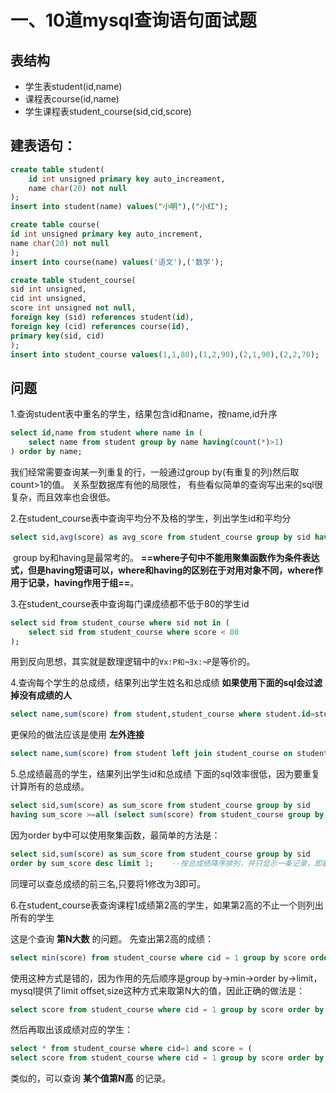 # 一、10道mysql查询语句面试题

## 表结构

- 学生表student(id,name)
- 课程表course(id,name)
- 学生课程表student_course(sid,cid,score)

## 建表语句：

```sql
create table student(
	id int unsigned primary key auto_increament,
    name char(20) not null
);
insert into student(name) values("小明"),("小红");

create table course(
id int unsigned primary key auto_increment,
name char(20) not null
);
insert into course(name) values('语文'),('数学');

create table student_course(
sid int unsigned,
cid int unsigned,
score int unsigned not null,
foreign key (sid) references student(id),
foreign key (cid) references course(id),
primary key(sid, cid)
);
insert into student_course values(1,1,80),(1,2,90),(2,1,90),(2,2,70);
```

## 问题

1.查询student表中重名的学生，结果包含id和name，按name,id升序

```sql
select id,name from student where name in (
	select name from student group by name having(count(*)>1)
) order by name;
```

我们经常需要查询某一列重复的行，一般通过group by(有重复的列)然后取count>1的值。 关系型数据库有他的局限性， 有些看似简单的查询写出来的sql很复杂，而且效率也会很低。

2.在student_course表中查询平均分不及格的学生，列出学生id和平均分

```sql
select sid,avg(score) as avg_score from student_course group by sid having(avg_score<60);
```

​	group by和having是最常考的。 **==where子句中不能用聚集函数作为条件表达式，但是having短语可以，where和having的区别在于对用对象不同，where作用于记录，having作用于组==**。

3.在student_course表中查询每门课成绩都不低于80的学生id

```sql
select sid from student_course where sid not in (
	select sid from student_course where score < 80
);
```

用到反向思想，其实就是数理逻辑中的`∀x:P和¬∃x:¬P`是等价的。

4.查询每个学生的总成绩，结果列出学生姓名和总成绩 **如果使用下面的sql会过滤掉没有成绩的人**

```sql
select name,sum(score) from student,student_course where student.id=student_score.sid group by sid;
```

更保险的做法应该是使用 **左外连接**

```sql
select name,sum(score) from student left join student_course on student.id=student_course.id group by sid;
```

5.总成绩最高的学生，结果列出学生id和总成绩 下面的sql效率很低，因为要重复计算所有的总成绩。

```sql
select sid,sum(score) as sum_score from student_course group by sid 
having sum_score >=all (select sum(score) from student_course group by sid);
```

因为order by中可以使用聚集函数，最简单的方法是：

```sql
select sid,sum(score) as sum_score from student_course group by sid
order by sum_score desc limit 1;	--按总成绩降序排列，并只显示一条记录，即最高成绩--
```

同理可以查总成绩的前三名,只要将1修改为3即可。

6.在student_course表查询课程1成绩第2高的学生，如果第2高的不止一个则列出所有的学生

这是个查询 **第N大数** 的问题。 先查出第2高的成绩：

```sql
select min(score) from student_course where cid = 1 group by score order by score desc limit 2;
```

使用这种方式是错的，因为作用的先后顺序是group by->min->order by->limit，mysql提供了limit offset,size这种方式来取第N大的值，因此正确的做法是：

```sql
select score from student_course where cid = 1 group by score order by score desc limit 1,1;
```

然后再取出该成绩对应的学生：

```sql
select * from student_course where cid=1 and score = (
select score from student_course where cid = 1 group by score order by score desc limit 1,1);
```

类似的，可以查询 **某个值第N高** 的记录。















